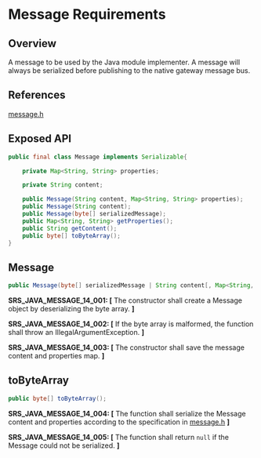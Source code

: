 # Message Requirements

## Overview

A message to be used by the Java module implementer. A message will always be serialized before publishing to the native gateway message bus.

## References

[message.h](../../../../../../../../../core/devdoc/message_requirements.md)

## Exposed API
```java
public final class Message implements Serializable{

    private Map<String, String> properties;

    private String content;

    public Message(String content, Map<String, String> properties);
    public Message(String content);
    public Message(byte[] serializedMessage);
    public Map<String, String> getProperties();
    public String getContent();
    public byte[] toByteArray();
}
```

##  Message
```java
public Message(byte[] serializedMessage | String content[, Map<String, String> properties]);
```
**SRS_JAVA_MESSAGE_14_001: [** The constructor shall create a Message object by deserializing the byte array. **]**

**SRS_JAVA_MESSAGE_14_002: [** If the byte array is malformed, the function shall throw an IllegalArgumentException. **]**

**SRS_JAVA_MESSAGE_14_003: [** The constructor shall save the message content and properties map. **]**

## toByteArray
```java
public byte[] toByteArray();
```
**SRS_JAVA_MESSAGE_14_004: [** The function shall serialize the Message content and properties according to the specification in [message.h](../../../../../../../../../core/devdoc/message_requirements.md) **]**

**SRS_JAVA_MESSAGE_14_005: [** The function shall return `null` if the Message could not be serialized. **]**
